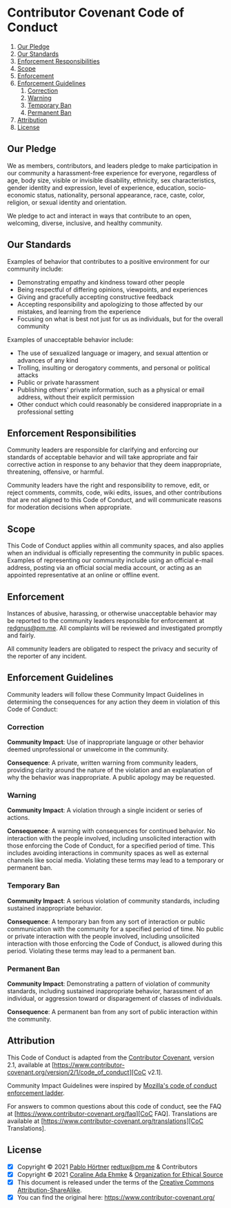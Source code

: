 <!--
  SPDX-FileCopyrightText:   2021 Pablo Hörtner, Coraline Ada Ehmke et al.
  SPDX-License-Identifier:  CC-BY-SA-4.0
  https://spdx.org/licenses/CC-BY-SA-4.0

  Copyright © 2021 by Pablo Hörtner <redtux@pm.me> & Contributors
  Copyright © 2021 by Coraline Ada Ehmke & Organization for Ethical Source
  You can find the original here: https://www.contributor-covenant.org/
  Attribution required if you use this markdown file for your projects.
-->

# Contributor Covenant Code of Conduct

1. [Our Pledge](#our-pledge)
2. [Our Standards](#our-standards)
3. [Enforcement Responsibilities](#enforcement-responsibilities)
4. [Scope](#scope)
5. [Enforcement](#enforcement)
6. [Enforcement Guidelines](#enforcement-guidelines)
   1. [Correction](#correction)
   2. [Warning](#warning)
   3. [Temporary Ban](#temporary-ban)
   4. [Permanent Ban](#permanent-ban)
7. [Attribution](#attribution)
8. [License](#license)

## Our Pledge

We as members, contributors, and leaders pledge to make participation in our
community a harassment-free experience for everyone, regardless of age, body
size, visible or invisible disability, ethnicity, sex characteristics, gender
identity and expression, level of experience, education, socio-economic status,
nationality, personal appearance, race, caste, color, religion, or sexual
identity and orientation.

We pledge to act and interact in ways that contribute to an open, welcoming,
diverse, inclusive, and healthy community.

## Our Standards

Examples of behavior that contributes to a positive environment for our
community include:

- Demonstrating empathy and kindness toward other people
- Being respectful of differing opinions, viewpoints, and experiences
- Giving and gracefully accepting constructive feedback
- Accepting responsibility and apologizing to those affected by our mistakes,
  and learning from the experience
- Focusing on what is best not just for us as individuals, but for the
  overall community

Examples of unacceptable behavior include:

- The use of sexualized language or imagery, and sexual attention or
  advances of any kind
- Trolling, insulting or derogatory comments, and personal or political attacks
- Public or private harassment
- Publishing others' private information, such as a physical or email
  address, without their explicit permission
- Other conduct which could reasonably be considered inappropriate in a
  professional setting

## Enforcement Responsibilities

Community leaders are responsible for clarifying and enforcing our standards of
acceptable behavior and will take appropriate and fair corrective action in
response to any behavior that they deem inappropriate, threatening, offensive,
or harmful.

Community leaders have the right and responsibility to remove, edit, or reject
comments, commits, code, wiki edits, issues, and other contributions that are
not aligned to this Code of Conduct, and will communicate reasons for moderation
decisions when appropriate.

## Scope

This Code of Conduct applies within all community spaces, and also applies when
an individual is officially representing the community in public spaces.
Examples of representing our community include using an official e-mail address,
posting via an official social media account, or acting as an appointed
representative at an online or offline event.

## Enforcement

Instances of abusive, harassing, or otherwise unacceptable behavior may be
reported to the community leaders responsible for enforcement at <redgnus@pm.me>.
All complaints will be reviewed and investigated promptly and fairly.

All community leaders are obligated to respect the privacy and security of the
reporter of any incident.

## Enforcement Guidelines

Community leaders will follow these Community Impact Guidelines in determining
the consequences for any action they deem in violation of this Code of Conduct:

### Correction

**Community Impact**: Use of inappropriate language or other behavior deemed
unprofessional or unwelcome in the community.

**Consequence**: A private, written warning from community leaders, providing
clarity around the nature of the violation and an explanation of why the
behavior was inappropriate. A public apology may be requested.

### Warning

**Community Impact**: A violation through a single incident or series
of actions.

**Consequence**: A warning with consequences for continued behavior. No
interaction with the people involved, including unsolicited interaction with
those enforcing the Code of Conduct, for a specified period of time. This
includes avoiding interactions in community spaces as well as external channels
like social media. Violating these terms may lead to a temporary or
permanent ban.

### Temporary Ban

**Community Impact**: A serious violation of community standards, including
sustained inappropriate behavior.

**Consequence**: A temporary ban from any sort of interaction or public
communication with the community for a specified period of time. No public or
private interaction with the people involved, including unsolicited interaction
with those enforcing the Code of Conduct, is allowed during this period.
Violating these terms may lead to a permanent ban.

### Permanent Ban

**Community Impact**: Demonstrating a pattern of violation of community
standards, including sustained inappropriate behavior,  harassment of an
individual, or aggression toward or disparagement of classes of individuals.

**Consequence**: A permanent ban from any sort of public interaction within
the community.

## Attribution

This Code of Conduct is adapted from the [Contributor Covenant][CoC Website],
version 2.1, available at
[https://www.contributor-covenant.org/version/2/1/code_of_conduct][CoC v2.1].

Community Impact Guidelines were inspired by
[Mozilla's code of conduct enforcement ladder][Mozilla CoC].

For answers to common questions about this code of conduct, see the FAQ at
[https://www.contributor-covenant.org/faq][CoC FAQ]. Translations are available
at [https://www.contributor-covenant.org/translations][CoC Translations].

## License

- [x] Copyright © 2021 [Pablo Hörtner] <redtux@pm.me> & Contributors
- [x] Copyright © 2021 [Coraline Ada Ehmke] & [Organization for Ethical Source]
- [x] This document is released under the terms of the
  [Creative Commons Attribution-ShareAlike][CC-BY-SA-4.0].
- [x] You can find the original here: <https://www.contributor-covenant.org/>

<!-- References -->
[CoC Website]: https://www.contributor-covenant.org/ "CoC Website"
[CoC v2.1]: https://www.contributor-covenant.org/version/2/1/code_of_conduct
[Mozilla CoC]: https://github.com/mozilla/diversity "Mozilla CoC"
[CoC FAQ]: https://www.contributor-covenant.org/faq "CoC FAQ"
[CoC Translations]: https://www.contributor-covenant.org/translations
[Pablo Hörtner]: https://redtux.github.io/ "redtux on github"
[Coraline Ada Ehmke]: https://where.coraline.codes/
[Organization for Ethical Source]: https://ethicalsource.dev/
[CC-BY-SA-4.0]: https://spdx.org/licenses/CC-BY-SA-4.0 "CC BY-SA 4.0"
